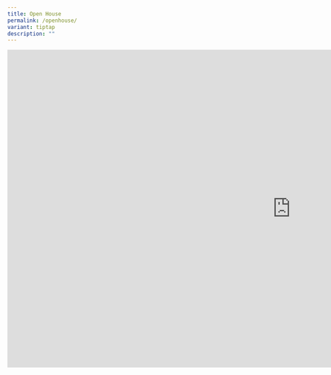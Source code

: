 ```yaml
---
title: Open House
permalink: /openhouse/
variant: tiptap
description: ""
---
```

<div class="iframe-wrapper">
<iframe height="720" width="1280" allowfullscreen="true" frameborder="0" src="https://www.youtube.com/embed/videoseries?si=F9047wFoLsSexbjQ&amp;list=PLGDCjBVAOl-DePWCbxhh9XBt1bTIPbZLS"></iframe>
</div>
<p></p>